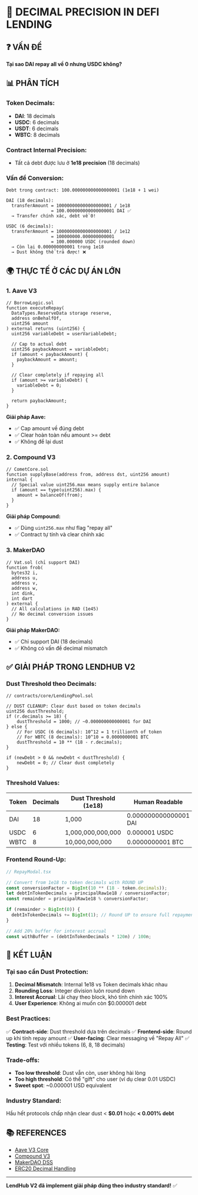 # 🔬 DECIMAL PRECISION IN DEFI LENDING

## ❓ VẤN ĐỀ

**Tại sao DAI repay all về 0 nhưng USDC không?**

## 📊 PHÂN TÍCH

### **Token Decimals:**
- **DAI**: 18 decimals
- **USDC**: 6 decimals  
- **USDT**: 6 decimals
- **WBTC**: 8 decimals

### **Contract Internal Precision:**
- Tất cả debt được lưu ở **1e18 precision** (18 decimals)

### **Vấn đề Conversion:**

```
Debt trong contract: 100.000000000000000001 (1e18 + 1 wei)

DAI (18 decimals):
  transferAmount = 100000000000000000001 / 1e18
                 = 100.000000000000000001 DAI ✅
  → Transfer chính xác, debt về 0!

USDC (6 decimals):
  transferAmount = 100000000000000000001 / 1e12
                 = 100000000.000000000001
                 = 100.000000 USDC (rounded down)
  → Còn lại 0.000000000001 trong 1e18
  → Dust không thể trả được! ❌
```

## 🌍 THỰC TẾ Ở CÁC DỰ ÁN LỚN

### **1. Aave V3**

```solidity
// BorrowLogic.sol
function executeRepay(
  DataTypes.ReserveData storage reserve,
  address onBehalfOf,
  uint256 amount
) external returns (uint256) {
  uint256 variableDebt = userVariableDebt;
  
  // Cap to actual debt
  uint256 paybackAmount = variableDebt;
  if (amount < paybackAmount) {
    paybackAmount = amount;
  }
  
  // Clear completely if repaying all
  if (amount >= variableDebt) {
    variableDebt = 0;
  }
  
  return paybackAmount;
}
```

**Giải pháp Aave:**
- ✅ Cap amount về đúng debt
- ✅ Clear hoàn toàn nếu amount >= debt
- ✅ Không để lại dust

### **2. Compound V3**

```solidity
// CometCore.sol
function supplyBase(address from, address dst, uint256 amount) internal {
  // Special value uint256.max means supply entire balance
  if (amount == type(uint256).max) {
    amount = balanceOf(from);
  }
}
```

**Giải pháp Compound:**
- ✅ Dùng `uint256.max` như flag "repay all"
- ✅ Contract tự tính và clear chính xác

### **3. MakerDAO**

```solidity
// Vat.sol (chỉ support DAI)
function frob(
  bytes32 i,
  address u,
  address v,
  address w,
  int dink,
  int dart
) external {
  // All calculations in RAD (1e45)
  // No decimal conversion issues
}
```

**Giải pháp MakerDAO:**
- ✅ Chỉ support DAI (18 decimals)
- ✅ Không có vấn đề decimal mismatch

## ✅ GIẢI PHÁP TRONG LENDHUB V2

### **Dust Threshold theo Decimals:**

```solidity
// contracts/core/LendingPool.sol

// DUST CLEANUP: Clear dust based on token decimals
uint256 dustThreshold;
if (r.decimals >= 18) {
    dustThreshold = 1000; // ~0.000000000000001 for DAI
} else {
    // For USDC (6 decimals): 10^12 = 1 trillionth of token
    // For WBTC (8 decimals): 10^10 = 0.0000000001 BTC
    dustThreshold = 10 ** (18 - r.decimals); 
}

if (newDebt > 0 && newDebt < dustThreshold) {
    newDebt = 0; // Clear dust completely
}
```

### **Threshold Values:**

| Token | Decimals | Dust Threshold (1e18) | Human Readable |
|-------|----------|----------------------|----------------|
| DAI   | 18       | 1,000                | 0.000000000000001 DAI |
| USDC  | 6        | 1,000,000,000,000    | 0.000001 USDC |
| WBTC  | 8        | 10,000,000,000       | 0.0000000001 BTC |

### **Frontend Round-Up:**

```typescript
// RepayModal.tsx

// Convert from 1e18 to token decimals with ROUND UP
const conversionFactor = BigInt(10 ** (18 - token.decimals));
let debtInTokenDecimals = principalRaw1e18 / conversionFactor;
const remainder = principalRaw1e18 % conversionFactor;

if (remainder > BigInt(0)) {
  debtInTokenDecimals += BigInt(1); // Round UP to ensure full repayment
}

// Add 20% buffer for interest accrual
const withBuffer = (debtInTokenDecimals * 120n) / 100n;
```

## 🎯 KẾT LUẬN

### **Tại sao cần Dust Protection:**

1. **Decimal Mismatch**: Internal 1e18 vs Token decimals khác nhau
2. **Rounding Loss**: Integer division luôn round down
3. **Interest Accrual**: Lãi chạy theo block, khó tính chính xác 100%
4. **User Experience**: Không ai muốn còn $0.000001 debt

### **Best Practices:**

✅ **Contract-side**: Dust threshold dựa trên decimals
✅ **Frontend-side**: Round up khi tính repay amount
✅ **User-facing**: Clear messaging về "Repay All"
✅ **Testing**: Test với nhiều tokens (6, 8, 18 decimals)

### **Trade-offs:**

- **Too low threshold**: Dust vẫn còn, user không hài lòng
- **Too high threshold**: Có thể "gift" cho user (ví dụ clear 0.01 USDC)
- **Sweet spot**: ~0.000001 USD equivalent

### **Industry Standard:**

Hầu hết protocols chấp nhận clear dust < **$0.01** hoặc **< 0.001% debt**

## 📚 REFERENCES

- [Aave V3 Core](https://github.com/aave/aave-v3-core)
- [Compound V3](https://github.com/compound-finance/comet)
- [MakerDAO DSS](https://github.com/makerdao/dss)
- [ERC20 Decimal Handling](https://docs.openzeppelin.com/contracts/4.x/erc20#a-note-on-decimals)

---

**LendHub V2 đã implement giải pháp đúng theo industry standard!** ✅

